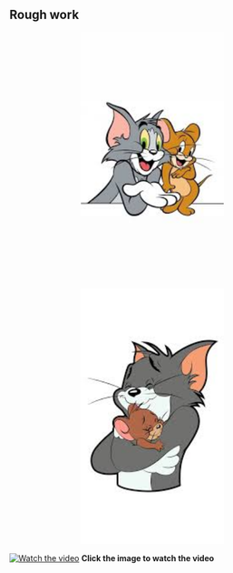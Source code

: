 ## Rough work

<p align="center">
  <img src="./public/left.jpg" width="50%"/>
  <img src="./public/right.jpg" width="50%"/>
</p>

[![Watch the video](https://encrypted-tbn0.gstatic.com/images?q=tbn:ANd9GcSnwBPVqJfJioAetpJKegz2W3Yngm3xFGWdVw&s)](https://www.w3schools.com/html/mov_bbb.mp4)
**Click the image to watch the video**

